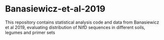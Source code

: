 # Banasiewicz-et-al-2019
This repository contains statistical analysis code and data from Banasiewicz et al 2019, evaluating distribution of NifD sequences in different soils, legumes and primer sets
